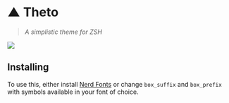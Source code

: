 # ▲ Theto
> _A simplistic theme for ZSH_

![](screenshot.png)

## Installing
To use this, either install [Nerd Fonts](https://nerdfonts.com)
or change `box_suffix` and `box_prefix` with symbols available in your
font of choice.

